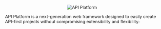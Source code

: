 

<p align="center"><img src="https://api-platform.com/logo-125x125.png" alt="API Platform"></p>

API Platform is a next-generation web framework designed to easily create API-first projects without
compromising extensibility and flexibility:
